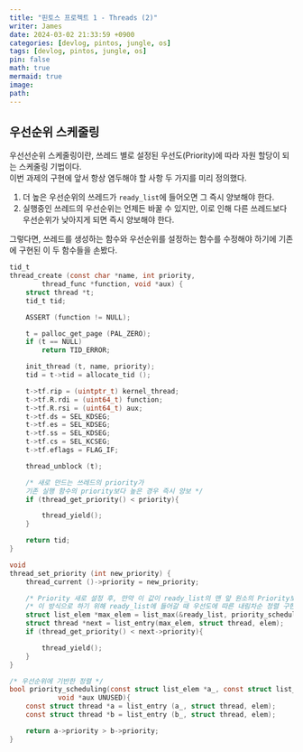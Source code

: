 ```yaml
---
title: "핀토스 프로젝트 1 - Threads (2)"
writer: James
date: 2024-03-02 21:33:59 +0900
categories: [devlog, pintos, jungle, os]
tags: [devlog, pintos, jungle, os]
pin: false
math: true
mermaid: true
image:
path:
---
```


## 우선순위 스케줄링

우선선순위 스케줄링이란, 쓰레드 별로 설정된 우선도(Priority)에 따라 자원 할당이 되는 스케줄링 기법이다.  
이번 과제의 구현에 앞서 항상 염두해야 할 사항 두 가지를 미리 정의했다.

1. 더 높은 우선순위의 쓰레드가 `ready_list`에 들어오면 그 즉시 양보해야 한다.
2. 실행중인 쓰레드의 우선순위는 언제든 바꿀 수 있지만, 이로 인해 다른 쓰레드보다 우선순위가 낮아지게 되면 즉시 양보해야 한다.

그렇다면, 쓰레드를 생성하는 함수와 우선순위를 설정하는 함수를 수정해야 하기에 기존에 구현된 이 두 함수들을 손봤다.

```c
tid_t
thread_create (const char *name, int priority,
		thread_func *function, void *aux) {
	struct thread *t;
	tid_t tid;

	ASSERT (function != NULL);

	t = palloc_get_page (PAL_ZERO);
	if (t == NULL)
		return TID_ERROR;

	init_thread (t, name, priority);
	tid = t->tid = allocate_tid ();

	t->tf.rip = (uintptr_t) kernel_thread;
	t->tf.R.rdi = (uint64_t) function;
	t->tf.R.rsi = (uint64_t) aux;
	t->tf.ds = SEL_KDSEG;
	t->tf.es = SEL_KDSEG;
	t->tf.ss = SEL_KDSEG;
	t->tf.cs = SEL_KCSEG;
	t->tf.eflags = FLAG_IF;

	thread_unblock (t);

    /* 새로 만드는 쓰레드의 priority가
    기존 실행 함수의 priority보다 높은 경우 즉시 양보 */
	if (thread_get_priority() < priority){

		thread_yield();
	}

	return tid;
}

void
thread_set_priority (int new_priority) {
	thread_current ()->priority = new_priority;

	/* Priority 새로 설정 후, 만약 이 값이 ready_list의 맨 앞 원소의 Priority보다 낮을 시 양보 */
	/* 이 방식으로 하기 위해 ready_list에 들어갈 때 우선도에 따른 내림차순 정렬 구현 */
	struct list_elem *max_elem = list_max(&ready_list, priority_scheduling, NULL);
	struct thread *next = list_entry(max_elem, struct thread, elem);
	if (thread_get_priority() < next->priority){

		thread_yield();
	}
}

/* 우선순위에 기반한 정렬 */
bool priority_scheduling(const struct list_elem *a_, const struct list_elem *b_,
            void *aux UNUSED){
	const struct thread *a = list_entry (a_, struct thread, elem);
	const struct thread *b = list_entry (b_, struct thread, elem);

	return a->priority > b->priority;
}

```

